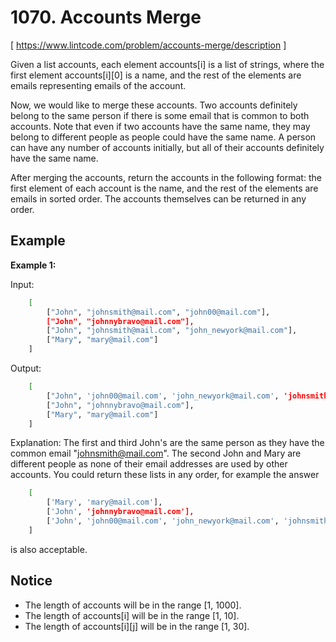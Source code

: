 # 1070. Accounts Merge
[ https://www.lintcode.com/problem/accounts-merge/description ]

Given a list accounts, each element accounts[i] is a list of strings, where the first element accounts[i][0] is a name, and the rest of the elements are emails representing emails of the account.

Now, we would like to merge these accounts. Two accounts definitely belong to the same person if there is some email that is common to both accounts. Note that even if two accounts have the same name, they may belong to different people as people could have the same name. A person can have any number of accounts initially, but all of their accounts definitely have the same name.

After merging the accounts, return the accounts in the following format: the first element of each account is the name, and the rest of the elements are emails in sorted order. The accounts themselves can be returned in any order.

## Example
**Example 1:**

Input:
```sh
	[
		["John", "johnsmith@mail.com", "john00@mail.com"],
		["John", "johnnybravo@mail.com"],
		["John", "johnsmith@mail.com", "john_newyork@mail.com"],
		["Mary", "mary@mail.com"]
	]
```
Output:
```sh
	[
		["John", 'john00@mail.com', 'john_newyork@mail.com', 'johnsmith@mail.com'],
		["John", "johnnybravo@mail.com"],
		["Mary", "mary@mail.com"]
	]
```
Explanation: 
The first and third John's are the same person as they have the common email "johnsmith@mail.com". 
The second John and Mary are different people as none of their email addresses are used by other accounts. 
You could return these lists in any order, for example the answer
```sh
	[
		['Mary', 'mary@mail.com'],
		['John', 'johnnybravo@mail.com'],
		['John', 'john00@mail.com', 'john_newyork@mail.com', 'johnsmith@mail.com']
	]
```
is also acceptable.

## Notice
- The length of accounts will be in the range [1, 1000].
- The length of accounts[i] will be in the range [1, 10].
- The length of accounts[i][j] will be in the range [1, 30].